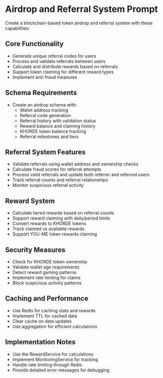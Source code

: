 # Airdrop and Referral System Prompt

Create a blockchain-based token airdrop and referral system with these capabilities:

## Core Functionality
- Generate unique referral codes for users
- Process and validate referrals between users
- Calculate and distribute rewards based on referrals
- Support token claiming for different reward types
- Implement anti-fraud measures

## Schema Requirements
- Create an airdrop schema with:
  - Wallet address tracking
  - Referral code generation
  - Referral history with validation status
  - Reward balance and claiming history
  - KHORDE token balance tracking
  - Referral milestones and tiers

## Referral System Features
- Validate referrals using wallet address and ownership checks
- Calculate fraud scores for referral attempts
- Process valid referrals and update both referrer and referred users
- Track referral counts and referral relationships
- Monitor suspicious referral activity

## Reward System
- Calculate tiered rewards based on referral counts
- Support reward claiming with daily/period limits
- Convert rewards to KHORDE tokens
- Track claimed vs available rewards
- Support YOU-ME token rewards claiming

## Security Measures
- Check for KHORDE token ownership
- Validate wallet age requirements
- Detect reward gaming patterns
- Implement rate limiting for claims
- Block suspicious activity patterns

## Caching and Performance
- Use Redis for caching stats and rewards
- Implement TTL for cached data
- Clear cache on data updates
- Use aggregation for efficient calculations

## Implementation Notes
- Use the RewardService for calculations
- Implement MonitoringService for tracking
- Handle rate limiting through Redis
- Provide detailed error messages for debugging
